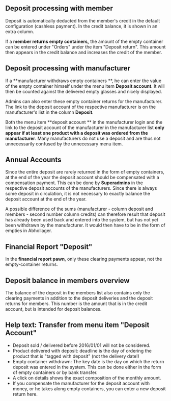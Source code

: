## Deposit processing with member

Deposit is automatically deducted from the member's credit in the default configuration (cashless payment). In the credit balance, it is shown in an extra column.

If a **member returns empty containers,** the amount of the empty container can be entered under "Orders" under the item "Deposit return". This amount then appears in the credit balance and increases the credit of the member.

## Deposit processing with manufacturer

If a **manufacturer withdraws empty containers **, he can enter the value of the empty container himself under the menu item **Deposit account**. It will then be counted against the delivered empty glasses and nicely displayed.

Admins can also enter these empty container returns for the manufacturer. The link to the deposit account of the respective manufacturer is on the manufacturer's list in the column **Deposit**.

Both the menu item **deposit account ** in the manufacturer login and the link to the deposit account of the manufacturer in the manufacturer list **only appear if at least one product with a deposit was ordered from the manufacturer**. Many manufacturers do not use a deposit and are thus not unnecessarily confused by the unnecessary menu item.

## Annual Accounts

Since the entire deposit are rarely returned in the form of empty containers, at the end of the year the deposit account should be compensated with a compensation payment. This can be done by **Superadmins** in the respective deposit accounts of the manufacturers. Since there is always some deposit in circulation, it is not necessary to exactly balance the deposit account at the end of the year.

A possible difference of the sums (manufacturer - column deposit and members - second number column credits) can therefore result that deposit has already been used back and entered into the system, but has not yet been withdrawn by the manufacturer. It would then have to be in the form of empties in Abhollager.

## Financial Report "Deposit"

In the **financial report pawn**, only these clearing payments appear, not the empty-container returns.

## Deposit balance in members overview

The balance of the deposit in the members list also contains only the clearing payments in addition to the deposit deliveries and the deposit returns for members. This number is the amount that is in the credit account, but is intended for deposit balances.

## Help text: Transfer from menu item "Deposit Account"
* Deposit sold / delivered before 2016/01/01 will not be considered.
* Product delivered with deposit: deadline is the day of ordering the product that is "tagged with deposit" (not the delivery date!)
* Empty container withdrawn: The key date is the day on which the return deposit was entered in the system. This can be done either in the form of empty containers or by bank transfer.
* A click on details shows the exact composition of the monthly amount.
* If you compensate the manufacturer for the deposit account with money, or he takes along empty containers, you can enter a new deposit return here.